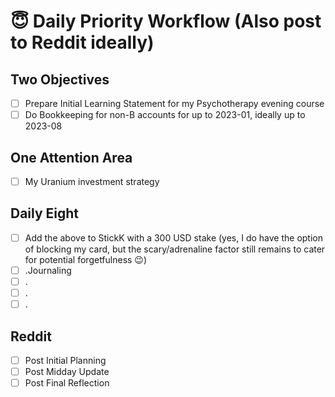 
# 😇 Daily Priority Workflow (Also post to Reddit ideally)
## Two Objectives
- [ ] Prepare Initial Learning Statement for my Psychotherapy evening course 
- [ ] Do Bookkeeping for non-B accounts for up to 2023-01, ideally up to 2023-08

## One Attention Area
- [ ] My Uranium investment strategy 

## Daily Eight
- [ ] Add the above to StickK with a 300 USD stake (yes, I do have the option of blocking my card, but the scary/adrenaline factor still remains to cater for potential forgetfulness 😉)
- [ ] .Journaling  
- [ ] . 
- [ ] . 
- [ ] . 
## Reddit
- [ ] Post Initial Planning
- [ ] Post Midday Update
- [ ] Post Final Reflection
